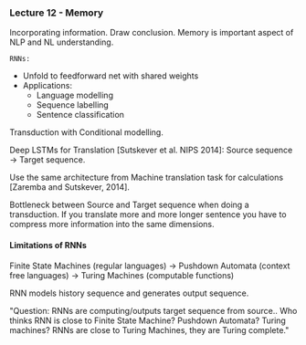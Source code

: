 ### Lecture 12 - Memory

Incorporating information. Draw conclusion. Memory is important aspect of NLP and NL understanding.

`RNNs:`
- Unfold to feedforward net with shared weights
- Applications:
    - Language modelling
    - Sequence labelling
    - Sentence classification

Transduction with Conditional modelling.

Deep LSTMs for Translation [Sutskever et al. NIPS 2014]: Source sequence -> Target sequence.

Use the same architecture from Machine translation task for calculations [Zaremba and Sutskever, 2014].

Bottleneck between Source and Target sequence when doing a transduction. If you translate more and more longer sentence you have to compress more information into the same dimensions.

#### Limitations of RNNs

Finite State Machines (regular languages) -> Pushdown Automata (context free languages) -> Turing Machines (computable functions)

RNN models history sequence and generates output sequence.

"Question: RNNs are computing/outputs target sequence from source.. Who thinks RNN is close to Finite State Machine? Pushdown Automata? Turing machines? RNNs are close to Turing Machines, they are Turing complete."
